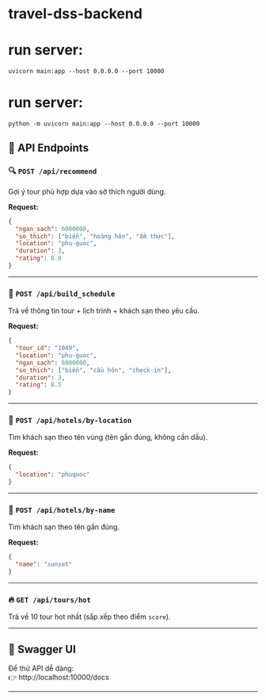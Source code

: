 # travel-dss-backend
# run server: 
```uvicorn main:app --host 0.0.0.0 --port 10000 ```
# run server: 
```python -m uvicorn main:app --host 0.0.0.0 --port 10000```

## 🧠 API Endpoints

### 🔍 `POST /api/recommend`
Gợi ý tour phù hợp dựa vào sở thích người dùng.

**Request:**
```json
{
  "ngan_sach": 6000000,
  "so_thich": ["biển", "hoàng hôn", "ẩm thực"],
  "location": "phu-quoc",
  "duration": 3,
  "rating": 8.0
}
```

---

### 📅 `POST /api/build_schedule`
Trả về thông tin tour + lịch trình + khách sạn theo yêu cầu.

**Request:**
```json
{
  "tour_id": "1049",
  "location": "phu-quoc",
  "ngan_sach": 6000000,
  "so_thich": ["biển", "cầu hôn", "check-in"],
  "duration": 3,
  "rating": 8.5
}
```

---

### 🏨 `POST /api/hotels/by-location`
Tìm khách sạn theo tên vùng (tên gần đúng, không cần dấu).

**Request:**
```json
{
  "location": "phuquoc"
}
```

---

### 🏨 `POST /api/hotels/by-name`
Tìm khách sạn theo tên gần đúng.

**Request:**
```json
{
  "name": "sunset"
}
```

---

### 🔥 `GET /api/tours/hot`
Trả về 10 tour hot nhất (sắp xếp theo điểm `score`).

---

## 📎 Swagger UI

Để thử API dễ dàng:  
👉 http://localhost:10000/docs

---


